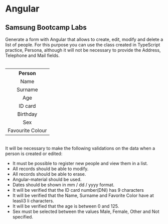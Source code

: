 # Angular
## Samsung Bootcamp Labs

<body>

<div>Generate a form with Angular that allows to create, edit, modify
        and delete a list of people.
        For this purpose you can use the class created in TypeScript practice, Persona,
        although it will not be necessary to provide the Address, Telephone and Mail fields.</div>


    
<!-- | Person  |
|:---:|
| Name  |
| Surname  |
|  Age |
|  ID card  |
| Birthday  |
| Sex  |
| Favourite Colour  | -->

    
<br>
    
<table align="center">
    <tr>
        <th>Person</th>
    </tr>
    <tr>
        <td align="center">Name</td>
    </tr>
    <tr>
        <td align="center">Surname</td>
    </tr>
    <tr>
        <td align="center">Age</td>
    </tr>
    <tr>
        <td align="center">ID card</td>
    </tr>
    <tr>
        <td align="center">Birthday</td>
    </tr>
    <tr>
        <td align="center">Sex</td>
    </tr>
    <tr>
        <td align="center">Favourite Colour</td>
    </tr>
</table>

<br>

<div>
        It will be necessary to make the following validations on the data when a person is created or edited:
        <ul>
            <li>It must be possible to register new people and view them in a list.</li>
            <li>All records should be able to modify.</li>
            <li>All records should be able to erase.</li>
            <li>Angular-material should be used.</li>
            <li>Dates should be shown in mm / dd / yyyy format.</li>
            <li>It will be verified that the ID card number(DNI) has 9 characters</li>
            <li>It will be verified that the Name, Surname and Favorite Color have at leasli3
        li characters.</li>
            <li>It will be verified that the age is between 0 and 125.</li>
            <li>Sex must be selected between the values ​​Male, Female, Other and Not specified.</li>
        </ul>
</div>

</body>
